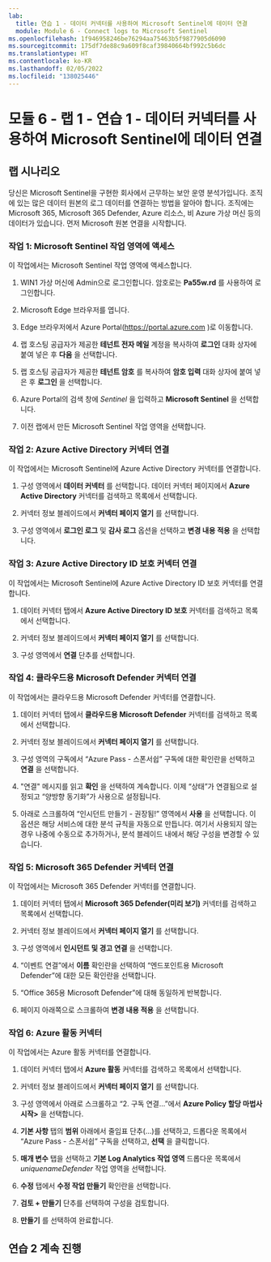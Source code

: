 ```yaml
---
lab:
  title: 연습 1 - 데이터 커넥터를 사용하여 Microsoft Sentinel에 데이터 연결
  module: Module 6 - Connect logs to Microsoft Sentinel
ms.openlocfilehash: 1f946958246be76294aa75463b5f9877905d6090
ms.sourcegitcommit: 175df7de88c9a609f8caf39840664bf992c5b6dc
ms.translationtype: HT
ms.contentlocale: ko-KR
ms.lasthandoff: 02/05/2022
ms.locfileid: "138025446"
---
```

# <a name="module-6---lab-1---exercise-1---connect-data-to-microsoft-sentinel-using-data-connectors"></a>모듈 6 - 랩 1 - 연습 1 - 데이터 커넥터를 사용하여 Microsoft Sentinel에 데이터 연결

## <a name="lab-scenario"></a>랩 시나리오

당신은 Microsoft Sentinel을 구현한 회사에서 근무하는 보안 운영 분석가입니다. 조직에 있는 많은 데이터 원본의 로그 데이터를 연결하는 방법을 알아야 합니다. 조직에는 Microsoft 365, Microsoft 365 Defender, Azure 리소스, 비 Azure 가상 머신 등의 데이터가 있습니다. 먼저 Microsoft 원본 연결을 시작합니다.


### <a name="task-1-access-the-microsoft-sentinel-workspace"></a>작업 1: Microsoft Sentinel 작업 영역에 액세스

이 작업에서는 Microsoft Sentinel 작업 영역에 액세스합니다.

1. WIN1 가상 머신에 Admin으로 로그인합니다. 암호로는 **Pa55w.rd** 를 사용하여 로그인합니다.  

1. Microsoft Edge 브라우저를 엽니다.

1. Edge 브라우저에서 Azure Portal(https://portal.azure.com )로 이동합니다.

1. 랩 호스팅 공급자가 제공한 **테넌트 전자 메일** 계정을 복사하여 **로그인** 대화 상자에 붙여 넣은 후 **다음** 을 선택합니다.

1. 랩 호스팅 공급자가 제공한 **테넌트 암호** 를 복사하여 **암호 입력** 대화 상자에 붙여 넣은 후 **로그인** 을 선택합니다.

1. Azure Portal의 검색 창에 *Sentinel* 을 입력하고 **Microsoft Sentinel** 을 선택합니다.

1. 이전 랩에서 만든 Microsoft Sentinel 작업 영역을 선택합니다.


### <a name="task-2-connect-the-azure-active-directory-connector"></a>작업 2: Azure Active Directory 커넥터 연결

이 작업에서는 Microsoft Sentinel에 Azure Active Directory 커넥터를 연결합니다.

1. 구성 영역에서 **데이터 커넥터** 를 선택합니다. 데이터 커넥터 페이지에서 **Azure Active Directory** 커넥터를 검색하고 목록에서 선택합니다.

1. 커넥터 정보 블레이드에서 **커넥터 페이지 열기** 를 선택합니다.

1. 구성 영역에서 **로그인 로그** 및 **감사 로그** 옵션을 선택하고 **변경 내용 적용** 을 선택합니다.


### <a name="task-3-connect-the-azure-active-directory-identity-protection-connector"></a>작업 3: Azure Active Directory ID 보호 커넥터 연결

이 작업에서는 Microsoft Sentinel에 Azure Active Directory ID 보호 커넥터를 연결합니다.

1. 데이터 커넥터 탭에서 **Azure Active Directory ID 보호** 커넥터를 검색하고 목록에서 선택합니다.

1. 커넥터 정보 블레이드에서 **커넥터 페이지 열기** 를 선택합니다.

1. 구성 영역에서 **연결** 단추를 선택합니다.


### <a name="task-4-connect-the-microsoft-defender-for-cloud-connector"></a>작업 4: 클라우드용 Microsoft Defender 커넥터 연결

이 작업에서는 클라우드용 Microsoft Defender 커넥터를 연결합니다.

1. 데이터 커넥터 탭에서 **클라우드용 Microsoft Defender** 커넥터를 검색하고 목록에서 선택합니다.

1. 커넥터 정보 블레이드에서 **커넥터 페이지 열기** 를 선택합니다.

1. 구성 영역의 구독에서 “Azure Pass - 스폰서쉽” 구독에 대한 확인란을 선택하고 **연결** 을 선택합니다.

1. "연결" 메시지를 읽고 **확인** 을 선택하여 계속합니다. 이제 “상태”가 연결됨으로 설정되고 “양방향 동기화”가 사용으로 설정됩니다. 

1. 아래로 스크롤하여 “인시던트 만들기 - 권장됨!” 영역에서 **사용** 을 선택합니다. 이 옵션은 해당 서비스에 대한 분석 규칙을 자동으로 만듭니다. 여기서 사용되지 않는 경우 나중에 수동으로 추가하거나, 분석 블레이드 내에서 해당 구성을 변경할 수 있습니다.


### <a name="task-5-connect-the-microsoft-365-defender-connector"></a>작업 5: Microsoft 365 Defender 커넥터 연결

이 작업에서는 Microsoft 365 Defender 커넥터를 연결합니다.

1. 데이터 커넥터 탭에서 **Microsoft 365 Defender(미리 보기)** 커넥터를 검색하고 목록에서 선택합니다.

1. 커넥터 정보 블레이드에서 **커넥터 페이지 열기** 를 선택합니다.

1. 구성 영역에서 **인시던트 및 경고 연결** 을 선택합니다. 

1. “이벤트 연결”에서 **이름** 확인란을 선택하여 “엔드포인트용 Microsoft Defender”에 대한 모든 확인란을 선택합니다.

1. “Office 365용 Microsoft Defender”에 대해 동일하게 반복합니다.

1. 페이지 아래쪽으로 스크롤하여 **변경 내용 적용** 을 선택합니다.


### <a name="task-6-connect-the-azure-activity-connector"></a>작업 6: Azure 활동 커넥터

이 작업에서는 Azure 활동 커넥터를 연결합니다.

1. 데이터 커넥터 탭에서 **Azure 활동** 커넥터를 검색하고 목록에서 선택합니다.

1. 커넥터 정보 블레이드에서 **커넥터 페이지 열기** 를 선택합니다.

1. 구성 영역에서 아래로 스크롤하고 “2. 구독 연결...”에서 **Azure Policy 할당 마법사 시작>** 을 선택합니다.

1. **기본 사항** 탭의 **범위** 아래에서 줄임표 단추(...)를 선택하고, 드롭다운 목록에서 “Azure Pass - 스폰서쉽” 구독을 선택하고, **선택** 을 클릭합니다.

1. **매개 변수** 탭을 선택하고 **기본 Log Analytics 작업 영역** 드롭다운 목록에서 *uniquenameDefender* 작업 영역을 선택합니다.

1. **수정** 탭에서 **수정 작업 만들기** 확인란을 선택합니다.

1. **검토 + 만들기** 단추를 선택하여 구성을 검토합니다.

1. **만들기** 를 선택하여 완료합니다.

## <a name="proceed-to-exercise-2"></a>연습 2 계속 진행
